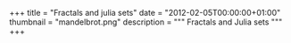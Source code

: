 +++
title = "Fractals and julia sets"
date = "2012-02-05T00:00:00+01:00"
thumbnail = "mandelbrot.png"
description = """
Fractals and Julia sets
"""
+++
